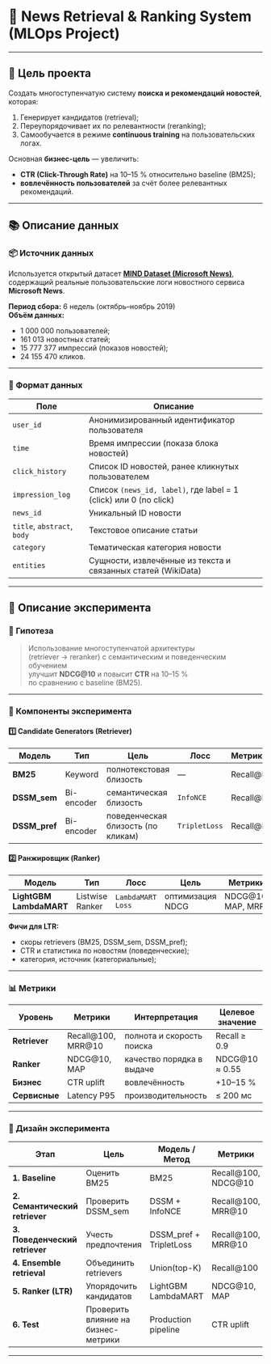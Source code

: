 # 🧠 News Retrieval & Ranking System (MLOps Project)

---

## 🎯 Цель проекта

Создать многоступенчатую систему **поиска и рекомендаций новостей**, которая:
1. Генерирует кандидатов (retrieval);
2. Переупорядочивает их по релевантности (reranking);
3. Самообучается в режиме **continuous training** на пользовательских логах.

Основная **бизнес-цель** — увеличить:
- **CTR (Click-Through Rate)** на 10–15 % относительно baseline (BM25);
- **вовлечённость пользователей** за счёт более релевантных рекомендаций.

---

## 📚 Описание данных

### 📦 Источник данных
Используется открытый датасет **[MIND Dataset (Microsoft News)](https://msnews.github.io/)**,  
содержащий реальные пользовательские логи новостного сервиса **Microsoft News**.

**Период сбора:** 6 недель (октябрь–ноябрь 2019)  
**Объём данных:**
- 1 000 000 пользователей;
- 161 013 новостных статей;
- 15 777 377 импрессий (показов новостей);
- 24 155 470 кликов.

---

### 🧾 Формат данных

| Поле | Описание |
|------|-----------|
| `user_id` | Анонимизированный идентификатор пользователя |
| `time` | Время импрессии (показа блока новостей) |
| `click_history` | Список ID новостей, ранее кликнутых пользователем |
| `impression_log` | Список `(news_id, label)`, где label = 1 (click) или 0 (no click) |
| `news_id` | Уникальный ID новости |
| `title`, `abstract`, `body` | Текстовое описание статьи |
| `category` | Тематическая категория новости |
| `entities` | Сущности, извлечённые из текста и связанных статей (WikiData) |

---

## 🧪 Описание эксперимента

### 🧠 Гипотеза

> Использование многоступенчатой архитектуры  
> (retriever → reranker) с семантическим и поведенческим обучением  
> улучшит **NDCG@10** и повысит **CTR** на 10–15 %  
> по сравнению с baseline (BM25).

---

### 🧩 Компоненты эксперимента

#### 1️⃣ Candidate Generators (Retriever)
| Модель | Тип | Цель | Лосс | Метрики |
|--------|------|------|------|----------|
| **BM25** | Keyword | полнотекстовая близость | — | Recall@K |
| **DSSM_sem** | Bi-encoder | семантическая близость | `InfoNCE` | Recall@K |
| **DSSM_pref** | Bi-encoder | поведенческая близость (по кликам) | `TripletLoss` | Recall@K |

#### 2️⃣ Ранжировщик (Ranker)
| Модель | Тип | Лосс | Цель | Метрики |
|--------|------|------|------|----------|
| **LightGBM LambdaMART** | Listwise Ranker | `LambdaMART Loss` | оптимизация NDCG | NDCG@10, MAP, MRR |

**Фичи для LTR:**
- скоры retrievers (BM25, DSSM_sem, DSSM_pref);
- CTR и статистика по новостям (поведенческие);
- категория, источник (категориальные);

---

### 📊 Метрики

| Уровень | Метрики | Интерпретация | Целевое значение |
|----------|----------|----------------|------------------|
| **Retriever** | Recall@100, MRR@10 | полнота и скорость поиска | Recall ≥ 0.9 |
| **Ranker** | NDCG@10, MAP | качество порядка в выдаче | NDCG@10 ≈ 0.55 |
| **Бизнес** | CTR uplift | вовлечённость | +10–15 % |
| **Сервисные** | Latency P95 | производительность | ≤ 200 мс |

---

### 🔬 Дизайн эксперимента

| Этап | Цель | Модель / Метод | Метрики |
|------|------|----------------|----------|
| **1. Baseline** | Оценить BM25 | BM25 | Recall@100, NDCG@10 |
| **2. Семантический retriever** | Проверить DSSM_sem | DSSM + InfoNCE | Recall@100, MRR@10 |
| **3. Поведенческий retriever** | Учесть предпочтения | DSSM_pref + TripletLoss | Recall@100, MRR@10 |
| **4. Ensemble retrieval** | Объединить retrievers | Union(top-K) | Recall@100 |
| **5. Ranker (LTR)** | Упорядочить кандидатов | LightGBM LambdaMART | NDCG@10, MAP |
| **6. Test** | Проверить влияние на бизнес-метрики | Production pipeline | CTR uplift |

---
